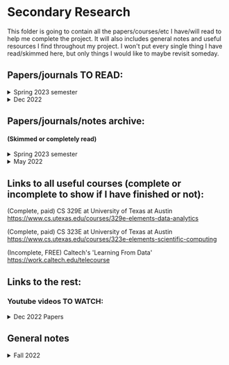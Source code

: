 # Secondary Research

This folder is going to contain all the papers/courses/etc I have/will read to help me complete the project. It will also includes general notes and useful resources I find throughout my project. I won't put every single thing I have read/skimmed here, but only things I would like to maybe revisit someday.


## Papers/journals TO READ:

<details><summary>Spring 2023 semester</summary>

* "A Morphological Classification Model to Identify Unresolved PanSTARRS1 Sources. II. Update to the PS1 Point Source Catalog" https://iopscience.iop.org/article/10.1088/1538-3873/abf038/pdf

* "Random forest classification data developed from multitemporal Landsat 8 spectral data and phenology metrics for a subregion in Sonoran and Mojave Deserts, April 2013 – December 2020" https://www.usgs.gov/data/random-forest-classification-data-developed-multitemporal-landsat-8-spectral-data-and

* "A comparison of random forest and its Gini importance with standard chemometric methods for the feature selection and classification of spectral data" https://bmcbioinformatics.biomedcentral.com/articles/10.1186/1471-2105-10-213

</details>

<details><summary>Dec 2022</summary>

 * "Random forest classification of stars in the Galactic Centre" by P M Plewa [Link](https://academic.oup.com/mnras/article/476/3/3974/4907985)

</details>

## Papers/journals/notes archive:
#### (Skimmed or completely read)

<details><summary>Spring 2023 semester</summary>

* "Stellar spectral classification and feature evaluation based on a random forest" https://iopscience.iop.org/article/10.1088/1674-4527/19/8/111/meta

* "Application of random forest to stellar spectral classification" https://ieeexplore.ieee.org/document/5648041

* "MACHINE LEARNING IN ASTRONOMY: A PRACTICAL OVERVIEW" http://ned.ipac.caltech.edu/level5/March19/Baron/Baron_contents.html
</details>


<details><summary>May 2022</summary>

 * "Machine Learning in Astronomy: a practical overview" by Dalya Baron [Link](https://arxiv.org/abs/1904.07248)

</details>
 
## Links to all useful courses (complete or incomplete to show if I have finished or not):

(Complete, paid) CS 329E at University of Texas at Austin https://www.cs.utexas.edu/courses/329e-elements-data-analytics

(Complete, paid) CS 323E at University of Texas at Austin https://www.cs.utexas.edu/courses/323e-elements-scientific-computing

(Incomplete, FREE) Caltech's 'Learning From Data' https://work.caltech.edu/telecourse

## Links to the rest:

### Youtube videos TO WATCH:

<details><summary>Dec 2022 Papers</summary>

 * "Random Forest Algorithm Clearly Explained!" https://www.youtube.com/watch?v=v6VJ2RO66Ag&ab_channel=NormalizedNerd
 
 * "StatQuest: Random Forests Part 1 - Building, Using and Evaluating" https://www.youtube.com/watch?v=J4Wdy0Wc_xQ&ab_channel=StatQuestwithJoshStarmer
 
 * "59 - What is Random Forest classifier?" https://www.youtube.com/watch?v=6QSrgmMH4hE&ab_channel=DigitalSreeni

</details>


## General notes

<details><summary>Fall 2022</summary>

 I started off the semester with a really broad plan to automate the classification of LAEs. Since I couldn't just automate everything at once, I focused on a way to first classify the spectra. The ultimate goal is to finish classifying spectra and move to something else, but as of right now (Dec 1, 2022) I will only focus on spectra.
 
 In our subgroup meetings it was decided that I would first focus on training a ML algorithm to differentiate between High-Z spectra and noise spectra. To do this I spent time writing code to make me a noise sample. After that, I spent time making a sample of random sources in order to run them through an autoencoder and then t-SNE and finally Gaussian mixture (code for these was adapted from Valentina's old work). After that I wrote some code to give me a "high quality" sample of high-z spectra. My goal now is to train a Random Forest ML algorithm to differentiate between high-z spectra and noise.

</details>
